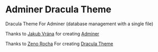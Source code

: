 # Adminer Dracula Theme
Dracula Theme For Adminer (database management with a single file)

Thanks to [Jakub Vrána](https://www.vrana.cz/) for creating [Adminer](https://www.adminer.org/)

Thanks to [Zeno Rocha](https://zenorocha.com/) For creating [Dracula Theme](https://draculatheme.com/)
